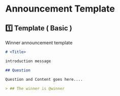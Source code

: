 # Announcement Template

## 1️⃣ Template   ( Basic )

Winner announcement template

```md
# <Title>

introduction message

## Question

Question and Content goes here....

> ## The winner is @winner
```
